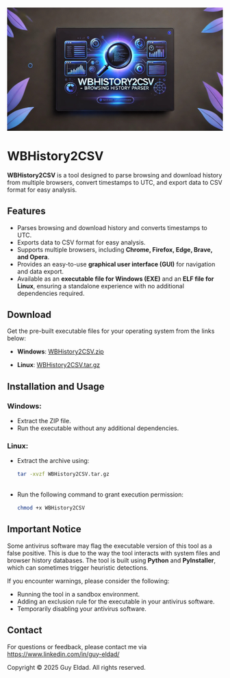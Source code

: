 <p align="center">
  <img src="WBHistory2CSV.jpg" alt="WBHistory2CSV Banner" width="850">
</p>

# WBHistory2CSV

**WBHistory2CSV** is a tool designed to parse browsing and download history from multiple browsers, convert timestamps to UTC, and export data to CSV format for easy analysis.

## Features
- Parses browsing and download history and converts timestamps to UTC.
- Exports data to CSV format for easy analysis.
- Supports multiple browsers, including **Chrome, Firefox, Edge, Brave, and Opera**.
- Provides an easy-to-use **graphical user interface (GUI)** for navigation and data export.
- Available as an **executable file for Windows (EXE)** and an **ELF file for Linux**, ensuring a standalone experience with no additional dependencies required.

## Download

Get the pre-built executable files for your operating system from the links below:

- **Windows**: [WBHistory2CSV.zip](WBHistory2CSV.zip)

- **Linux**: [WBHistory2CSV.tar.gz](WBHistory2CSV.tar.gz)


## Installation and Usage

### Windows:
- Extract the ZIP file.
- Run the executable without any additional dependencies.

### Linux:
- Extract the archive using:
  ```bash
  tar -xvzf WBHistory2CSV.tar.gz
 
- Run the following command to grant execution permission:
  ```bash
  chmod +x WBHistory2CSV


## Important Notice

Some antivirus software may flag the executable version of this tool as a false positive. This is due to the way the tool interacts with system files and browser history databases. The tool is built using **Python** and **PyInstaller**, which can sometimes trigger heuristic detections.

If you encounter warnings, please consider the following:

- Running the tool in a sandbox environment.
- Adding an exclusion rule for the executable in your antivirus software.
- Temporarily disabling your antivirus software.

## Contact

For questions or feedback, please contact me via https://www.linkedin.com/in/guy-eldad/


Copyright
© 2025 Guy Eldad. All rights reserved.

